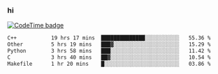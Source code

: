 ### hi  


<!--
**passer12/passer12** is a ✨ _special_ ✨ repository because its `README.md` (this file) appears on your GitHub profile.

Here are some ideas to get you started:

- 🔭 I’m currently working on ...
- 🌱 I’m currently learning ...
- 👯 I’m looking to collaborate on ...
- 🤔 I’m looking for help with ...
- 💬 Ask me about ...
- 📫 How to reach me: ...
- 😄 Pronouns: ...
- ⚡ Fun fact: ...
-->
<!--[![Top Langs](https://github-readme-stats.vercel.app/api/top-langs/?username=passer12&show_icons=true&theme=radical&count_private=true)](https://github.com/anuraghazra/github-readme-stats)-->
<!--[![Anurag's GitHub stats](https://github-readme-stats.vercel.app/api?username=passer12&show_icons=true&theme=radical&count_private=true)](https://github.com/anuraghazra/github-readme-stats)-->


[![CodeTime badge](https://img.shields.io/endpoint?style=social&url=https%3A%2F%2Fapi.codetime.dev%2Fshield%3Fid%3D20950%26project%3D%26in%3D0)](https://codetime.dev)

<!--START_SECTION:waka-->

```txt
C++           19 hrs 17 mins  ██████████████░░░░░░░░░░░   55.36 %
Other         5 hrs 19 mins   ███▓░░░░░░░░░░░░░░░░░░░░░   15.29 %
Python        3 hrs 58 mins   ███░░░░░░░░░░░░░░░░░░░░░░   11.42 %
C             3 hrs 40 mins   ██▓░░░░░░░░░░░░░░░░░░░░░░   10.54 %
Makefile      1 hr 20 mins    █░░░░░░░░░░░░░░░░░░░░░░░░   03.86 %
```

<!--END_SECTION:waka-->

